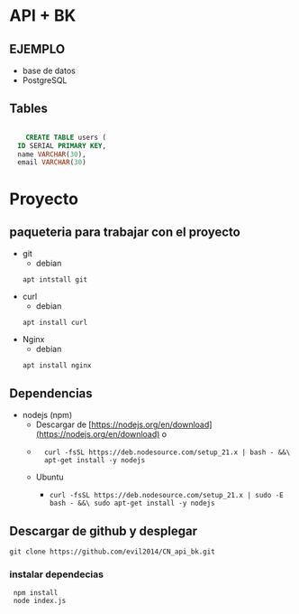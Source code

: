 # API + BK
## EJEMPLO
+ base de datos
 + PostgreSQL
## Tables
```` sql

    CREATE TABLE users (
  ID SERIAL PRIMARY KEY,
  name VARCHAR(30),
  email VARCHAR(30)
````
# Proyecto
## paqueteria para trabajar con el proyecto
+ git
    + debian
    ```` Console
    apt intstall git
    ```` 
+ curl
    + debian
    ```` Console
    apt install curl
    ````
+  Nginx
    + debian
    ```` Console
    apt install nginx
    ```` 
## Dependencias
+ nodejs (npm)
    + Descargar de [https://nodejs.org/en/download](https://nodejs.org/en/download)
    o
    + ```` Console 
        curl -fsSL https://deb.nodesource.com/setup_21.x | bash - &&\
        apt-get install -y nodejs
      ```` 
    + Ubuntu
        + ```` Console
          curl -fsSL https://deb.nodesource.com/setup_21.x | sudo -E bash - &&\ sudo apt-get install -y nodejs
          ````  


## Descargar de github y desplegar
```` console
git clone https://github.com/evil2014/CN_api_bk.git
````
### instalar dependecias
```` console
 npm install
 node index.js
````



